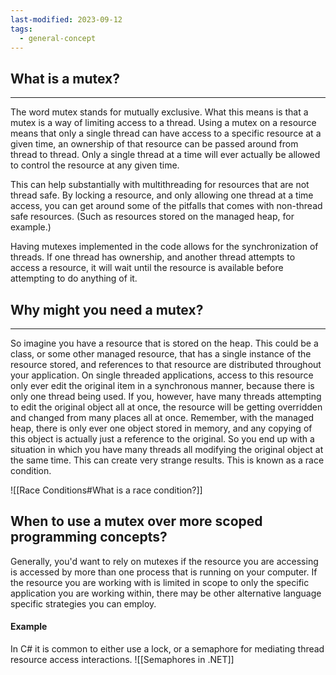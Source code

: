 ```yaml
---
last-modified: 2023-09-12
tags:
  - general-concept
---
```

## What is a mutex?
---
The word mutex stands for mutually exclusive. What this means is that a mutex is a way of limiting access to a thread. Using a mutex on a resource means that only a single thread can have access to a specific resource at a given time, an ownership of that resource can be passed around from thread to thread. Only a single thread at a time will ever actually be allowed to control the resource at any given time.

This can help substantially with multithreading for resources that are not thread safe. By locking a resource, and only allowing one thread at a time access, you can get around some of the pitfalls that comes with non-thread safe resources. (Such as resources stored on the managed heap, for example.)

Having mutexes implemented in the code allows for the synchronization of threads. If one thread has ownership, and another thread attempts to access a resource, it will wait until the resource is available before attempting to do anything of it.

## Why might you need a mutex?
---
So imagine you have a resource that is stored on the heap. This could be a class, or some other managed resource, that has a single instance of the resource stored, and references to that resource are distributed throughout your application. On single threaded applications, access to this resource only ever edit the original item in a synchronous manner, because there is only one thread being used. If you, however, have many threads attempting to edit the original object all at once, the resource will be getting overridden and changed from many places all at once. Remember, with the managed heap, there is only ever one object stored in memory, and any copying of this object is actually just a reference to the original. So you end up with a situation in which you have many threads all modifying the original object at the same time. This can create very strange results. This is known as a race condition.

![[Race Conditions#What is a race condition?]]

## When to use a mutex over more scoped programming concepts?

Generally, you'd want to rely on mutexes if the resource you are accessing is accessed by more than one process that is running on your computer. If the resource you are working with is limited in scope to only the specific application you are working within, there may be other alternative language specific strategies you can employ.

#### Example
In C# it is common to either use a lock, or a semaphore for mediating thread resource access interactions.
![[Semaphores in .NET]]